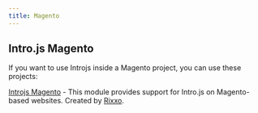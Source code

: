 ```yaml
---
title: Magento
---
```


## Intro.js Magento

If you want to use Introjs inside a Magento project, you can use these projects:

[Introjs Magento](
https://bitbucket.org/rxmodules-development/rixxo-introjs/src/master/
) - This module provides support for Intro.js on Magento-based websites. Created by [Rixxo](https://www.rixxo.com).
